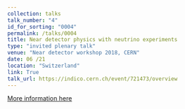 ```yaml
---
collection: talks
talk_number: "4"
id_for_sorting: "0004"
permalink: /talks/0004
title: Near detector physics with neutrino experiments 
type: "invited plenary talk"
venue: "Near detector workshop 2018, CERN"
date: 06 /21
location: "Switzerland"
link: True 
talk_url: https://indico.cern.ch/event/721473/overview 
---
```


[More information here](https://indico.cern.ch/event/721473/overview)

